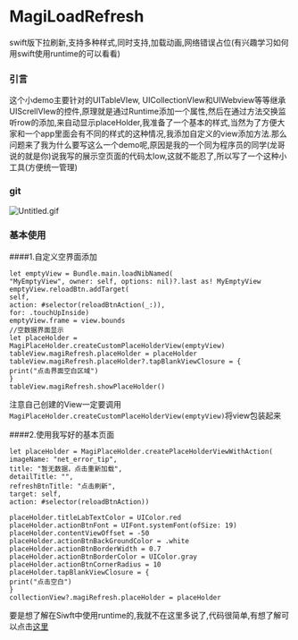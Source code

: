 # MagiLoadRefresh
swift版下拉刷新,支持多种样式,同时支持,加载动画,网络错误占位(有兴趣学习如何用swift使用runtime的可以看看)
### 引言
这个小demo主要针对的UITableVIew, UICollectionVIew和UIWebview等等继承UIScrellVIew的控件,原理就是通过Runtime添加一个属性,然后在通过方法交换监听row的添加,来自动显示placeHolder,我准备了一个基本的样式,当然为了方便大家和一个app里面会有不同的样式的这种情况,我添加自定义的view添加方法.那么问题来了我为什么要写这么一个demo呢,原因是我的一个同为程序员的同学(龙哥说的就是你)说我写的展示空页面的代码太low,这就不能忍了,所以写了一个这种小工具(方便统一管理)
### git
![Untitled.gif](https://upload-images.jianshu.io/upload_images/3410830-a5073d8681ecd08f.gif?imageMogr2/auto-orient/strip)
### 基本使用
####1.自定义空界面添加

```
let emptyView = Bundle.main.loadNibNamed(
"MyEmptyView", owner: self, options: nil)?.last as! MyEmptyView
emptyView.reloadBtn.addTarget(
self,
action: #selector(reloadBtnAction(_:)),
for: .touchUpInside)
emptyView.frame = view.bounds
//空数据界面显示
let placeHolder = MagiPlaceHolder.createCustomPlaceHolderView(emptyView)
tableView.magiRefresh.placeHolder = placeHolder
tableView.magiRefresh.placeHolder?.tapBlankViewClosure = {
print("点击界面空白区域")
}
tableView.magiRefresh.showPlaceHolder()
```
注意自己创建的View一定要调用 ``` MagiPlaceHolder.createCustomPlaceHolderView(emptyView)```将view包装起来

####2.使用我写好的基本页面

```
let placeHolder = MagiPlaceHolder.createPlaceHolderViewWithAction(
imageName: "net_error_tip",
title: "暂无数据，点击重新加载",
detailTitle: "",
refreshBtnTitle: "点击刷新",
target: self,
action: #selector(reloadBtnAction))

placeHolder.titleLabTextColor = UIColor.red
placeHolder.actionBtnFont = UIFont.systemFont(ofSize: 19)
placeHolder.contentViewOffset = -50
placeHolder.actionBtnBackGroundColor = .white
placeHolder.actionBtnBorderWidth = 0.7
placeHolder.actionBtnBorderColor = UIColor.gray
placeHolder.actionBtnCornerRadius = 10
placeHolder.tapBlankViewClosure = {
print("点击空白")
}
collectionView?.magiRefresh.placeHolder = placeHolder
```
要是想了解在Siwft中使用runtime的,我就不在这里多说了,代码很简单,有想了解可以点击[这里](https://www.jianshu.com/p/b5e391080f99)
